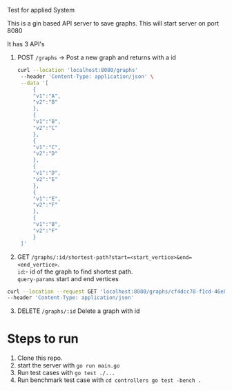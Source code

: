 Test for applied System

This is a gin based API server to save graphs. This will start server on port 8080

It has 3 API's
1. POST `/graphs` -> Post a new graph and returns with a id
   ```bash
   curl --location 'localhost:8080/graphs' 
    --header 'Content-Type: application/json' \
    --data '[
        {
        "v1":"A",
        "v2":"B"
        },
        {
        "v1":"B",
        "v2":"C"
        },
        {
        "v1":"C",
        "v2":"D"
        },
        {
        "v1":"D",
        "v2":"E"
        },
        {
        "v1":"E",
        "v2":"F"
        },
        {
        "v1":"B",
        "v2":"F"
        }
    ]'
   ```

2. GET `/graphs/:id/shortest-path?start=<start_vertice>&end=<end_vertice>`.  
`id`:- id of the graph to find shortest path.   
`query-params`
   start and end vertices 
```bash
curl --location --request GET 'localhost:8080/graphs/cf4dcc78-f1cd-46e8-af96-171510306b8d/shortest-path?start=A&end=F' \
--header 'Content-Type: application/json' 
```

3. DELETE `/graphs/:id` 
   Delete a graph with id

# Steps to run 
1. Clone this repo.
2. start the server with `go run main.go`
3. Run test cases with `go test ./...`
4. Run benchmark test case with `cd controllers go test -bench .`